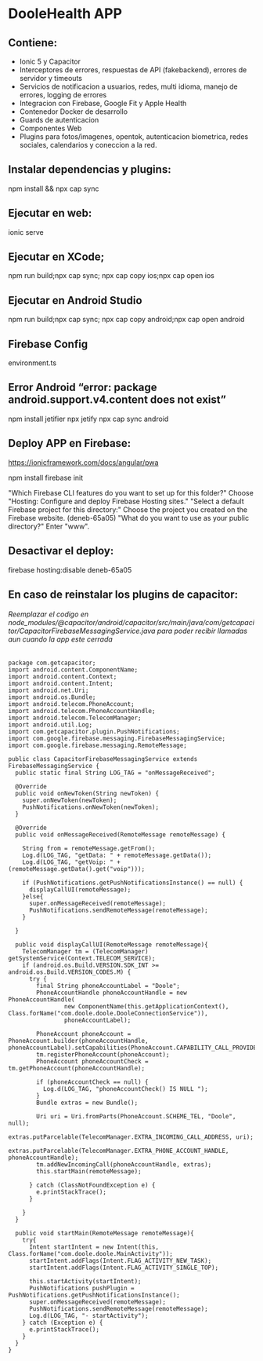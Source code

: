 # DooleHealth APP 

## Contiene:
- Ionic 5 y Capacitor
- Interceptores de errores, respuestas de API (fakebackend), errores de servidor y timeouts
- Servicios de notificacion a usuarios, redes, multi idioma, manejo de errores, logging de errores
- Integracion con Firebase, Google Fit y Apple Health
- Contenedor Docker de desarrollo
- Guards de autenticacion 
- Componentes Web
- Plugins para fotos/imagenes, opentok, autenticacion biometrica, redes sociales, calendarios y coneccion a la red.

## Instalar dependencias y plugins:
npm install && npx cap sync
## Ejecutar en web:
ionic serve
## Ejecutar en XCode;
npm run build;npx cap sync; npx cap copy ios;npx cap open ios
## Ejecutar en Android Studio
npm run build;npx cap sync; npx cap copy android;npx cap open android
## Firebase Config 
environment.ts

## Error Android “error: package android.support.v4.content does not exist”
npm install jetifier
npx jetify
npx cap sync android

## Deploy APP en Firebase:
https://ionicframework.com/docs/angular/pwa

npm install
firebase init 

"Which Firebase CLI features do you want to set up for this folder?" Choose "Hosting: Configure and deploy Firebase Hosting sites."
"Select a default Firebase project for this directory:" Choose the project you created on the Firebase website. (deneb-65a05)
"What do you want to use as your public directory?" Enter "www".

## Desactivar el deploy: 
firebase hosting:disable deneb-65a05

## En caso de reinstalar los plugins de capacitor:
###### Reemplazar el codigo en node_modules/@capacitor/android/capacitor/src/main/java/com/getcapacitor/CapacitorFirebaseMessagingService.java para poder recibir llamadas aun cuando la app este cerrada
```
package com.getcapacitor;
import android.content.ComponentName;
import android.content.Context;
import android.content.Intent;
import android.net.Uri;
import android.os.Bundle;
import android.telecom.PhoneAccount;
import android.telecom.PhoneAccountHandle;
import android.telecom.TelecomManager;
import android.util.Log;
import com.getcapacitor.plugin.PushNotifications;
import com.google.firebase.messaging.FirebaseMessagingService;
import com.google.firebase.messaging.RemoteMessage;

public class CapacitorFirebaseMessagingService extends FirebaseMessagingService {
  public static final String LOG_TAG = "onMessageReceived";

  @Override
  public void onNewToken(String newToken) {
    super.onNewToken(newToken);
    PushNotifications.onNewToken(newToken);
  }

  @Override
  public void onMessageReceived(RemoteMessage remoteMessage) {

    String from = remoteMessage.getFrom();
    Log.d(LOG_TAG, "getData: " + remoteMessage.getData());
    Log.d(LOG_TAG, "getVoip: " + (remoteMessage.getData().get("voip")));

    if (PushNotifications.getPushNotificationsInstance() == null) {
      displayCallUI(remoteMessage);
    }else{
      super.onMessageReceived(remoteMessage);
      PushNotifications.sendRemoteMessage(remoteMessage);
    }

  }

  public void displayCallUI(RemoteMessage remoteMessage){
    TelecomManager tm = (TelecomManager) getSystemService(Context.TELECOM_SERVICE);
    if (android.os.Build.VERSION.SDK_INT >= android.os.Build.VERSION_CODES.M) {
      try {
        final String phoneAccountLabel = "Doole";
        PhoneAccountHandle phoneAccountHandle = new PhoneAccountHandle(
                new ComponentName(this.getApplicationContext(), Class.forName("com.doole.doole.DooleConnectionService")),
                phoneAccountLabel);

        PhoneAccount phoneAccount = PhoneAccount.builder(phoneAccountHandle, phoneAccountLabel).setCapabilities(PhoneAccount.CAPABILITY_CALL_PROVIDER).setCapabilities(PhoneAccount.CAPABILITY_CONNECTION_MANAGER).setCapabilities(PhoneAccount.CAPABILITY_SELF_MANAGED).build();
        tm.registerPhoneAccount(phoneAccount);
        PhoneAccount phoneAccountCheck = tm.getPhoneAccount(phoneAccountHandle);

        if (phoneAccountCheck == null) {
          Log.d(LOG_TAG, "phoneAccountCheck() IS NULL ");
        }
        Bundle extras = new Bundle();

        Uri uri = Uri.fromParts(PhoneAccount.SCHEME_TEL, "Doole", null);
        extras.putParcelable(TelecomManager.EXTRA_INCOMING_CALL_ADDRESS, uri);
        extras.putParcelable(TelecomManager.EXTRA_PHONE_ACCOUNT_HANDLE, phoneAccountHandle);
        tm.addNewIncomingCall(phoneAccountHandle, extras);
        this.startMain(remoteMessage);

      } catch (ClassNotFoundException e) {
        e.printStackTrace();
      }

    }
  }

  public void startMain(RemoteMessage remoteMessage){
    try{
      Intent startIntent = new Intent(this, Class.forName("com.doole.doole.MainActivity"));
      startIntent.addFlags(Intent.FLAG_ACTIVITY_NEW_TASK);
      startIntent.addFlags(Intent.FLAG_ACTIVITY_SINGLE_TOP);

      this.startActivity(startIntent);
      PushNotifications pushPlugin = PushNotifications.getPushNotificationsInstance();
      super.onMessageReceived(remoteMessage);
      PushNotifications.sendRemoteMessage(remoteMessage);
      Log.d(LOG_TAG, "- startActivity");
    } catch (Exception e) {
      e.printStackTrace();
    }
  }
}
```